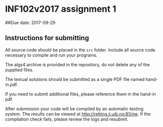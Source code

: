 INF102v2017 assignment 1
=======================================
##Due date: 2017-09-29

## Instructions for submitting #

All source code should be placed in the ```src``` folder. Include all source code necessary to compile and run your programs.

The algs4 archive is provided in the repository, do not delete any of the supplied files.

The textual solutions should be submitted as a single PDF file named hand-in.pdf.

If you need to submit additional files, please reference them in the hand-in pdf.

After submission your code will be compiled by an automatic testing system. The results can be viewed at http://retting.ii.uib.no:81/me. If the compilation check fails, please review the logs and resubmit.